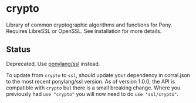 # crypto

Library of common cryptographic algorithms and functions for Pony. Requires LibreSSL or OpenSSL. See installation for more details.

## Status

Deprecated. Use [ponylang/ssl](https://github.com/ponylang/ssl) instead.

To update from `crypto` to `ssl`, should update your dependency in corral.json to the most recent ponylang/ssl version. As of version 1.0.0, the API is compatible with `crypto` but there is a small breaking change. Where you previously had `use "crypto"` you will now need to do `use "ssl/crypto"`.
